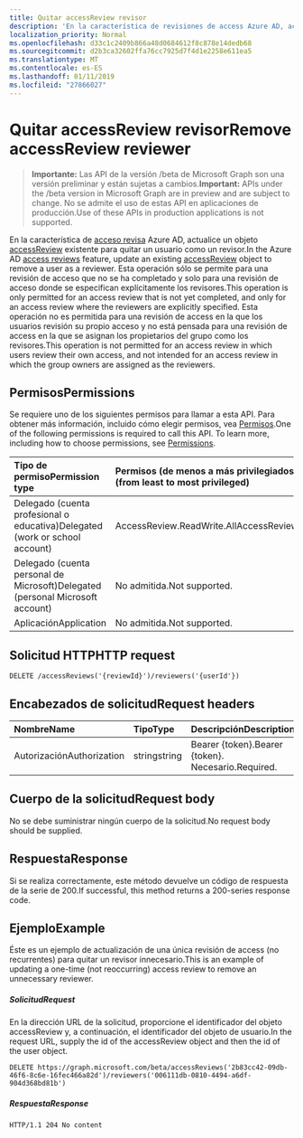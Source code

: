 ```yaml
---
title: Quitar accessReview revisor
description: 'En la característica de revisiones de access Azure AD, actualice un objeto accessReview existente para quitar un usuario como un revisor.  Esta operación sólo se permite para una revisión de acceso que no se ha completado y solo para una revisión de acceso donde se especifican explícitamente los revisores. Esta operación no es permitida para una revisión de access en la que los usuarios revisión su propio acceso y no está pensada para una revisión de access en la que se asignan los propietarios del grupo como los revisores. '
localization_priority: Normal
ms.openlocfilehash: d33c1c2409b866a48d0684612f8c878e14dedb68
ms.sourcegitcommit: d2b3ca32602ffa76cc7925d7f4d1e2258e611ea5
ms.translationtype: MT
ms.contentlocale: es-ES
ms.lasthandoff: 01/11/2019
ms.locfileid: "27866027"
---
```

# <a name="remove-accessreview-reviewer"></a><span data-ttu-id="82013-105">Quitar accessReview revisor</span><span class="sxs-lookup"><span data-stu-id="82013-105">Remove accessReview reviewer</span></span>

> <span data-ttu-id="82013-106">**Importante:** Las API de la versión /beta de Microsoft Graph son una versión preliminar y están sujetas a cambios.</span><span class="sxs-lookup"><span data-stu-id="82013-106">**Important:** APIs under the /beta version in Microsoft Graph are in preview and are subject to change.</span></span> <span data-ttu-id="82013-107">No se admite el uso de estas API en aplicaciones de producción.</span><span class="sxs-lookup"><span data-stu-id="82013-107">Use of these APIs in production applications is not supported.</span></span>

<span data-ttu-id="82013-108">En la característica de [acceso revisa](../resources/accessreviews-root.md) Azure AD, actualice un objeto [accessReview](../resources/accessreview.md) existente para quitar un usuario como un revisor.</span><span class="sxs-lookup"><span data-stu-id="82013-108">In the Azure AD [access reviews](../resources/accessreviews-root.md) feature, update an existing [accessReview](../resources/accessreview.md) object to remove a user as a reviewer.</span></span>  <span data-ttu-id="82013-109">Esta operación sólo se permite para una revisión de acceso que no se ha completado y solo para una revisión de acceso donde se especifican explícitamente los revisores.</span><span class="sxs-lookup"><span data-stu-id="82013-109">This operation is only permitted for an access review that is not yet completed, and only for an access review where the reviewers are explicitly specified.</span></span> <span data-ttu-id="82013-110">Esta operación no es permitida para una revisión de access en la que los usuarios revisión su propio acceso y no está pensada para una revisión de access en la que se asignan los propietarios del grupo como los revisores.</span><span class="sxs-lookup"><span data-stu-id="82013-110">This operation is not permitted for an access review in which users review their own access, and not intended for an access review in which the group owners are assigned as the reviewers.</span></span> 


## <a name="permissions"></a><span data-ttu-id="82013-111">Permisos</span><span class="sxs-lookup"><span data-stu-id="82013-111">Permissions</span></span>
<span data-ttu-id="82013-p104">Se requiere uno de los siguientes permisos para llamar a esta API. Para obtener más información, incluido cómo elegir permisos, vea [Permisos](/graph/permissions-reference).</span><span class="sxs-lookup"><span data-stu-id="82013-p104">One of the following permissions is required to call this API. To learn more, including how to choose permissions, see [Permissions](/graph/permissions-reference).</span></span>

|<span data-ttu-id="82013-114">Tipo de permiso</span><span class="sxs-lookup"><span data-stu-id="82013-114">Permission type</span></span>                        | <span data-ttu-id="82013-115">Permisos (de menos a más privilegiados)</span><span class="sxs-lookup"><span data-stu-id="82013-115">Permissions (from least to most privileged)</span></span>              |
|:--------------------------------------|:---------------------------------------------------------|
|<span data-ttu-id="82013-116">Delegado (cuenta profesional o educativa)</span><span class="sxs-lookup"><span data-stu-id="82013-116">Delegated (work or school account)</span></span>     | <span data-ttu-id="82013-117">AccessReview.ReadWrite.All</span><span class="sxs-lookup"><span data-stu-id="82013-117">AccessReview.ReadWrite.All</span></span> |
|<span data-ttu-id="82013-118">Delegado (cuenta personal de Microsoft)</span><span class="sxs-lookup"><span data-stu-id="82013-118">Delegated (personal Microsoft account)</span></span> | <span data-ttu-id="82013-119">No admitida.</span><span class="sxs-lookup"><span data-stu-id="82013-119">Not supported.</span></span> |
|<span data-ttu-id="82013-120">Aplicación</span><span class="sxs-lookup"><span data-stu-id="82013-120">Application</span></span>                            | <span data-ttu-id="82013-121">No admitida.</span><span class="sxs-lookup"><span data-stu-id="82013-121">Not supported.</span></span> |

## <a name="http-request"></a><span data-ttu-id="82013-122">Solicitud HTTP</span><span class="sxs-lookup"><span data-stu-id="82013-122">HTTP request</span></span>
<!-- { "blockType": "ignored" } -->
```http
DELETE /accessReviews('{reviewId}')/reviewers('{userId'})
```
## <a name="request-headers"></a><span data-ttu-id="82013-123">Encabezados de solicitud</span><span class="sxs-lookup"><span data-stu-id="82013-123">Request headers</span></span>
| <span data-ttu-id="82013-124">Nombre</span><span class="sxs-lookup"><span data-stu-id="82013-124">Name</span></span>         | <span data-ttu-id="82013-125">Tipo</span><span class="sxs-lookup"><span data-stu-id="82013-125">Type</span></span>        | <span data-ttu-id="82013-126">Descripción</span><span class="sxs-lookup"><span data-stu-id="82013-126">Description</span></span> |
|:-------------|:------------|:------------|
| <span data-ttu-id="82013-127">Autorización</span><span class="sxs-lookup"><span data-stu-id="82013-127">Authorization</span></span> | <span data-ttu-id="82013-128">string</span><span class="sxs-lookup"><span data-stu-id="82013-128">string</span></span> | <span data-ttu-id="82013-129">Bearer \{token\}.</span><span class="sxs-lookup"><span data-stu-id="82013-129">Bearer \{token\}.</span></span> <span data-ttu-id="82013-130">Necesario.</span><span class="sxs-lookup"><span data-stu-id="82013-130">Required.</span></span> |

## <a name="request-body"></a><span data-ttu-id="82013-131">Cuerpo de la solicitud</span><span class="sxs-lookup"><span data-stu-id="82013-131">Request body</span></span>
<span data-ttu-id="82013-132">No se debe suministrar ningún cuerpo de la solicitud.</span><span class="sxs-lookup"><span data-stu-id="82013-132">No request body should be supplied.</span></span>


## <a name="response"></a><span data-ttu-id="82013-133">Respuesta</span><span class="sxs-lookup"><span data-stu-id="82013-133">Response</span></span>
<span data-ttu-id="82013-134">Si se realiza correctamente, este método devuelve un código de respuesta de la serie de 200.</span><span class="sxs-lookup"><span data-stu-id="82013-134">If successful, this method returns a 200-series response code.</span></span>

## <a name="example"></a><span data-ttu-id="82013-135">Ejemplo</span><span class="sxs-lookup"><span data-stu-id="82013-135">Example</span></span>

<span data-ttu-id="82013-136">Éste es un ejemplo de actualización de una única revisión de access (no recurrentes) para quitar un revisor innecesario.</span><span class="sxs-lookup"><span data-stu-id="82013-136">This is an example of updating a one-time (not reoccurring) access review to remove an unnecessary reviewer.</span></span>


##### <a name="request"></a><span data-ttu-id="82013-137">Solicitud</span><span class="sxs-lookup"><span data-stu-id="82013-137">Request</span></span>
<span data-ttu-id="82013-138">En la dirección URL de la solicitud, proporcione el identificador del objeto accessReview y, a continuación, el identificador del objeto de usuario.</span><span class="sxs-lookup"><span data-stu-id="82013-138">In the request URL, supply the id of the accessReview object and then the id of the user object.</span></span>

<!-- {
  "blockType": "request",
  "name": "remove_accessReview_reviewer"
}-->
```http
DELETE https://graph.microsoft.com/beta/accessReviews('2b83cc42-09db-46f6-8c6e-16fec466a82d')/reviewers('006111db-0810-4494-a6df-904d368bd81b')

```

##### <a name="response"></a><span data-ttu-id="82013-139">Respuesta</span><span class="sxs-lookup"><span data-stu-id="82013-139">Response</span></span>
<!-- {
  "blockType": "response",
  "truncated": true
} -->
```http
HTTP/1.1 204 No content
```

<!-- {
  "type": "#page.annotation",
  "description": "Remove accessReview reviewer",
  "keywords": "",
  "section": "documentation",
  "tocPath": ""
}-->
